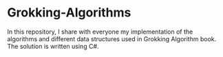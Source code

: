 # Grokking-Algorithms

In this repository, I share with everyone my implementation of the algorithms and different data structures used in Grokking Algorithm book. The solution is written using C#.
